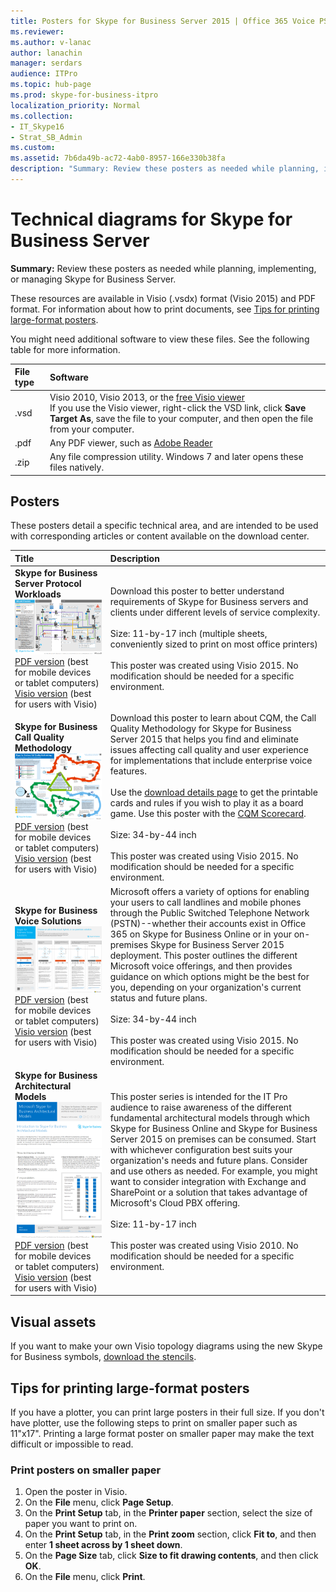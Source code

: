 ```yaml
---
title: Posters for Skype for Business Server 2015 | Office 365 Voice PSTN
ms.reviewer: 
ms.author: v-lanac
author: lanachin
manager: serdars
audience: ITPro
ms.topic: hub-page
ms.prod: skype-for-business-itpro
localization_priority: Normal
ms.collection: 
- IT_Skype16
- Strat_SB_Admin
ms.custom:
ms.assetid: 7b6da49b-ac72-4ab0-8957-166e330b38fa
description: "Summary: Review these posters as needed while planning, implementing, or managing Skype for Business Server."
---
```


# Technical diagrams for Skype for Business Server

**Summary:** Review these posters as needed while planning, implementing, or managing Skype for Business Server.

These resources are available in Visio (.vsdx) format (Visio 2015) and PDF format. For information about how to print documents, see [Tips for printing large-format posters](technical-diagrams.md#tips).

You might need additional software to view these files. See the following table for more information.

|File type|Software|
|:--- |:--- |
|.vsd |Visio 2010, Visio 2013, or the [free Visio viewer](https://go.microsoft.com/fwlink/p/?LinkId=393676) <br/> If you use the Visio viewer, right-click the VSD link, click **Save Target As**, save the file to your computer, and then open the file from your computer. |
|.pdf |Any PDF viewer, such as [Adobe Reader](https://go.microsoft.com/fwlink/p/?LinkId=393675) |
|.zip |Any file compression utility. Windows 7 and later opens these files natively. |

## Posters

These posters detail a specific technical area, and are intended to be used with corresponding articles or content available on the download center.

|Title|Description|
|:---|:---|
|**Skype for Business Server Protocol Workloads** <br/>![SfB Protocol Workloads poster](media/0dccf933-eab3-4793-a8a4-4f6b9b0b4fa0.png)<br/>[PDF version](https://go.microsoft.com/fwlink/p/?LinkId=550989) (best for mobile devices or tablet computers) <br/> [Visio version](https://go.microsoft.com/fwlink/p/?LinkId=550991) (best for users with Visio) |Download this poster to better understand requirements of Skype for Business servers and clients under different levels of service complexity.<br/> <br/> Size: 11-by-17 inch (multiple sheets, conveniently sized to print on most office printers) <br/> <br/> This poster was created using Visio 2015. No modification should be needed for a specific environment. |
|**Skype for Business Call Quality Methodology** <br/> ![Call Quality Methodology poster](media/69d33707-8dc4-446a-8d72-0a77be59a64a.png)[PDF version](https://go.microsoft.com/fwlink/p/?LinkId=617899) (best for mobile devices or tablet computers) <br/> [Visio version](https://go.microsoft.com/fwlink/p/?LinkId=617900) (best for users with Visio) |Download this poster to learn about CQM, the Call Quality Methodology for Skype for Business Server 2015 that helps you find and eliminate issues affecting call quality and user experience for implementations that include enterprise voice features. <br/> <br/> Use the [download details page](https://go.microsoft.com/fwlink/p/?LinkId=617898) to get the printable cards and rules if you wish to play it as a board game. Use this poster with the [CQM Scorecard](https://go.microsoft.com/fwlink/p/?LinkId=617904). <br/><br/> Size: 34-by-44 inch <br/> <br/> This poster was created using Visio 2015. No modification should be needed for a specific environment. |
|**Skype for Business Voice Solutions** <br/> ![Plan Voice Solutions poster](media/1d3371f3-d554-4d6b-ac4f-a927bbe50b26.png) <br/> [PDF version](https://go.microsoft.com/fwlink/?linkid=869123) (best for mobile devices or tablet computers) <br/> [Visio version](https://go.microsoft.com/fwlink/?linkid=869124) (best for users with Visio) |Microsoft offers a variety of options for enabling your users to call landlines and mobile phones through the Public Switched Telephone Network (PSTN)--whether their accounts exist in Office 365 on Skype for Business Online or in your on-premises Skype for Business Server 2015 deployment. This poster outlines the different Microsoft voice offerings, and then provides guidance on which options might be the best for you, depending on your organization's current status and future plans. <br/> <br/> Size: 34-by-44 inch <br/><br/> This poster was created using Visio 2015. No modification should be needed for a specific environment. |
|**Skype for Business Architectural Models** <br/> ![Skype for Business Architectural Models](media/0734153f-af7b-4cf3-b095-96bdd1de3fb0.png) <br/> [PDF version](https://go.microsoft.com/fwlink/?linkid=869125) (best for mobile devices or tablet computers) <br/> [Visio version](https://go.microsoft.com/fwlink/?linkid=869126) (best for users with Visio) |This poster series is intended for the IT Pro audience to raise awareness of the different fundamental architectural models through which Skype for Business Online and Skype for Business Server 2015 on premises can be consumed. Start with whichever configuration best suits your organization's needs and future plans. Consider and use others as needed. For example, you might want to consider integration with Exchange and SharePoint or a solution that takes advantage of Microsoft's Cloud PBX offering. <br/><br/> Size: 11-by-17 inch <br/><br/> This poster was created using Visio 2010. No modification should be needed for a specific environment. |

## Visual assets

If you want to make your own Visio topology diagrams using the new Skype for Business symbols, [download the stencils](https://go.microsoft.com/fwlink/p/?LinkId=550985).

## Tips for printing large-format posters

<a name="tips"> </a>

If you have a plotter, you can print large posters in their full size. If you don't have plotter, use the following steps to print on smaller paper such as 11"x17". Printing a large format poster on smaller paper may make the text difficult or impossible to read.

### Print posters on smaller paper

1. Open the poster in Visio.
2. On the **File** menu, click **Page Setup**.
3. On the **Print Setup** tab, in the **Printer paper** section, select the size of paper you want to print on.
4. On the **Print Setup** tab, in the **Print zoom** section, click **Fit to**, and then enter **1 sheet across by 1 sheet down**.
5. On the **Page Size** tab, click **Size to fit drawing contents**, and then click **OK**.
6. On the **File** menu, click **Print**.

